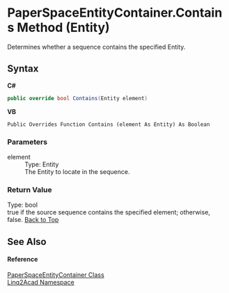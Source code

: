 # PaperSpaceEntityContainer.Contains Method (Entity)
 

Determines whether a sequence contains the specified Entity.

## Syntax

**C#**<br />
``` C#
public override bool Contains(Entity element)
```

**VB**<br />
``` VB
Public Overrides Function Contains (element As Entity) As Boolean
```


### Parameters
<dl><dt>element</dt><dd>Type: Entity<br />The Entity to locate in the sequence.</dd></dl>

### Return Value
Type: bool<br />true if the source sequence contains the specified element; otherwise, false.
<a href="#PaperSpaceEntityContainerContains-Method-Entity">Back to Top</a>

## See Also


#### Reference
<a href="T_Linq2Acad_PaperSpaceEntityContainer.md#PaperSpaceEntityContainer-Class">PaperSpaceEntityContainer Class</a><br /><a href="N_Linq2Acad.md#Linq2Acad-Namespace">Linq2Acad Namespace</a><br />
